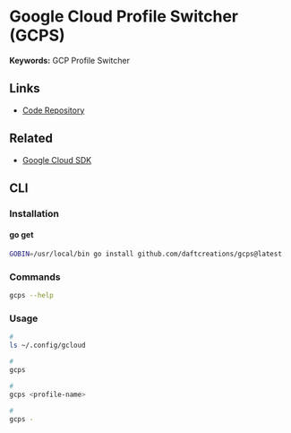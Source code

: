 # Google Cloud Profile Switcher (GCPS)

**Keywords:** GCP Profile Switcher

## Links

- [Code Repository](https://github.com/daftcreations/gcps)

## Related

- [Google Cloud SDK](/google-cloud/services/sdk.md)

## CLI

### Installation

#### go get

```sh
GOBIN=/usr/local/bin go install github.com/daftcreations/gcps@latest
```

### Commands

```sh
gcps --help
```

### Usage

```sh
#
ls ~/.config/gcloud

#
gcps

#
gcps <profile-name>

#
gcps -
```
